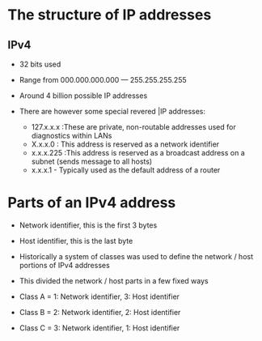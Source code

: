 # The structure of IP addresses

## IPv4

- 32 bits used

- Range from 000.000.000.000 — 255.255.255.255

- Around 4 billion possible IP addresses

- There are however some special revered |IP addresses:
    - 127.x.x.x :These are private, non-routable addresses used for diagnostics within LANs
    - X.x.x.0 : This address is reserved as a network identifier
    - x.x.x.225 :This address is reserved as a broadcast address on a subnet (sends message to all hosts)
    - x.x.x.1 - Typically used as the default address of a router

# Parts of an IPv4 address

- Network identifier, this is the first 3 bytes

- Host identifier, this is the last byte

- Historically a system of classes was used to define the network / host portions of IPv4 addresses

- This divided the network / host parts in a few fixed ways

- Class A = 1: Network identifier, 3: Host identifier
- Class B = 2: Network identifier, 2: Host identifier
- Class C = 3: Network identifier, 1: Host identifier

